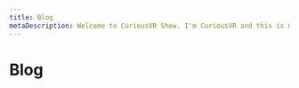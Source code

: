 ```yaml
---
title: Blog
metaDescription: Welcome to CuriousVR Show. I'm CuriousVR and this is my show.
---
```


# Blog